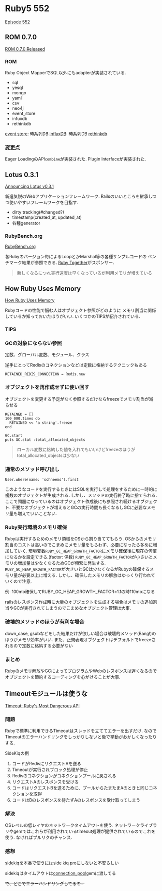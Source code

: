 # Ruby5 552

[Episode 552](https://ruby5.codeschool.com/episodes/594-episode-552-may-19th-2015)

## ROM 0.7.0

[ROM 0.7.0 Released](http://rom-rb.org/blog/2015/05/18/rom-0-7-0-released/)

### ROM

Ruby Object MapperでSQL以外にもadapterが実装されている.

- sql
- yesql
- mongo
- yaml
- csv
- neo4j
- event_store
- infuxdb
- rethinkdb

[event store](https://geteventstore.com/): 時系列DB
[influxDB](http://www.slideshare.net/sonots/influxdb-study-20140627): 時系列DB
[rethinkdb](http://rethinkdb.com/)

### 変更点

Eager LoadingのAPI`combine`が実装された.
Plugin Interfaceが実装された.

## Lotus 0.3.1

[Announcing Lotus v0.3.1](http://lotusrb.org/blog/2015/05/15/announcing-lotus-031.html)

新進気鋭のWebアプリケーションフレームワーク.
Railsのいいところを継承しつつ使いやすいフレームワークを目指す.

- dirty tracking(#changed?)
- timestamp(created_at, updated_at)
- 各種generator

### RubyBench.org

[RubyBench.org](http://rubybench.org/)

各Rubyのバージョン毎によるLoopとかMarshal等の各種サンプルコードの
ベンチマーク結果が参照できる.
[Ruby Together](https://rubytogether.org/)がスポンサー.

> 新しくなるにつれ実行速度は早くなっているが利用メモリが増えている


## How Ruby Uses Memory

[How Ruby Uses Memory](http://www.sitepoint.com/ruby-uses-memory/)

Rubyコードの性能で悩む人はオブジェクト参照がどのように
メモリ割当に関係しているか知っておいたほうがいい.
いくつかのTIPSが紹介されている.

### TIPS

### GCの対象にならない参照

定数、グローバル変数、モジュール、クラス

逆手にとってRedisのコネクションなどは定数に格納するテクニックもある

````
RETAINED_REDIS_CONNECTION = Redis.new
````

### オブジェクトを再作成せずに使い回す

オブジェクトを変更する予定がなく参照するだけならfreezeでメモリ割当が減らせる

````
RETAINED = []
100_000.times do
  RETAINED << 'a string'.freeze
end

GC.start
puts GC.stat :total_allocated_objects
````

> ローカル変数に格納した値を入れてもいいけどfreezeのほうがtotal_allocated_objectsは少ない

### 通常のメソッド呼び出し

````
User.where(name: 'schneems').first
````

このようなコードを実行するときにはSQLを実行して処理をするために一時的に複数のオブジェクトが生成される.
しかし、メソッドの実行終了時に捨てられる.
ここで問題になっているのはオブジェクト作成後にも参照され続けるオブジェクト.
不要なオブジェクトが増えるとGCの実行時間も長くなるしGCに必要なメモリ量も増えていいことない.

### Ruby実行環境のメモリ確保

Rubyは実行するためのメモリ領域をOSから割り当ててもらう.
OSからのメモリ割当のコストは高いのでこまめにメモリ量をもらわず、必要になったら多めに増加していく.
環境変数`RUBY_GC_HEAP_GROWTH_FACTOR`にメモリ確保後に現在の何倍になるかを設定できる.(factor: 係数)
`RUBY_GC_HEAP_GROWTH_FACTOR`が小さいとメモリの増加量は少なくなるためGCが頻繁に発生する.
`RUBY_GC_HEAP_GROWTH_FACTOR`が大きいとGCは少なくなるがRubyの確保するメモリ量が必要以上に増える.
しかし、確保したメモリの解放はゆっくり行われていくので注意.

例: 100mb確保してRUBY_GC_HEAP_GROWTH_FACTOR=1.1の時110mbになる

railsのレスポンス作成時に大量のオブジェクトを生成する場合はメモリの追加割当やGCが実行されてしまうのでこまめなオブジェクト管理は大事.

### 破壊的メソッドのほうが有利な場合

down_case, gsubなどをした結果だけが欲しい場合は破壊的メソッド(Bang!)のほうがメモリ効率がいい.
また、正規表現オブジェクトはデフォルトでfreezeされるので定数に格納する必要がない

### まとめ

Rubyのメモリ解放やGCによってプログラムやWebのレスポンスは遅くなるのでオブジェクトを節約するコーディングを心がけることが大事.


## Timeoutモジュールは使うな

[Timeout: Ruby's Most Dangerous API](http://www.mikeperham.com/2015/05/08/timeout-rubys-most-dangerous-api/)

### 問題

Rubyで標準に利用できるTimeoutはスレッドを立ててエラーを出すだけ.
なのでTimeoutのエラーハンドリングをしっかりしないと後で挙動がおかしくなったりする.

SideKiqの例

1. コードがRedisにリクエストAを送る
2. Timeoutが実行されブロック処理が停止
3. Redisのコネクションがコネクションプールに戻される
4. リクエストAのレスポンスを受ける
5. コードはリクエストBを送るために、プールからたまたまAのときと同じコネクションを取得
6. コードはBのレスポンスを待たずAのレスポンスを受け取ってしまう

### 解決

OSレベルの低レイヤのネットワークタイムアウトを使う.
ネットワークライブラリやgemではこれらが利用されているtimeout処理が提供されているのでこれを使う.
なければプルリクのチャンス.

### 感想

sidekiqを本番で使うには[side kiq pro](http://sidekiq.org/pro/)にしないと不安らしい

sidekiqはタイムアウトは[connection_pool](https://github.com/mperham/connection_pool)gemに渡してる

~~で、どこでエラーハンドリングしてるの...~~
